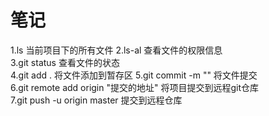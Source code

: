 # 笔记
1.ls 当前项目下的所有文件
2.ls-al 查看文件的权限信息  
3.git status 查看文件的状态  
4.git add . 将文件添加到暂存区
5.git commit -m "" 将文件提交      
6.git remote add origin "提交的地址"  将项目提交到远程git仓库  
7.git push -u origin master  提交到远程仓库

